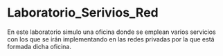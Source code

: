 # Laboratorio_Serivios_Red
En este laboratorio simulo una oficina donde se emplean varios servicios con los que se irán implementando en las redes privadas por la que está formada dicha oficina.
